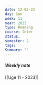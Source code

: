```yaml
---
date: 12-03-23
day: Sun
week: 11
year: 2023
type: Reading
course: Inter
status: 
semester: 2
tags:
Summary: ""
---
```

##### Weekly note
[[Uge 11 - 2023]]

# 